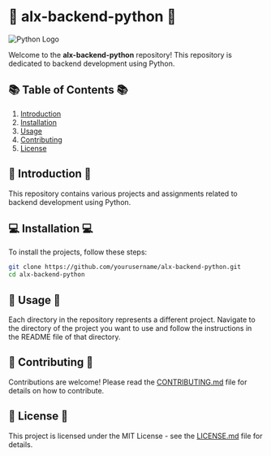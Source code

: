 
# 🐍 alx-backend-python 🐍

![Python Logo](https://www.python.org/static/community_logos/python-logo-master-v3-TM.png)

Welcome to the **alx-backend-python** repository! This repository is dedicated to backend development using Python. 

## 📚 Table of Contents 📚

1. [Introduction](#introduction)
2. [Installation](#installation)
3. [Usage](#usage)
4. [Contributing](#contributing)
5. [License](#license)

## 🎯 Introduction 🎯

This repository contains various projects and assignments related to backend development using Python. 

## 💻 Installation 💻

To install the projects, follow these steps:

```bash
git clone https://github.com/yourusername/alx-backend-python.git
cd alx-backend-python
```

## 🚀 Usage 🚀

Each directory in the repository represents a different project. Navigate to the directory of the project you want to use and follow the instructions in the README file of that directory.

## 👥 Contributing 👥

Contributions are welcome! Please read the [CONTRIBUTING.md](CONTRIBUTING.md) file for details on how to contribute.

## 📄 License 📄

This project is licensed under the MIT License - see the [LICENSE.md](LICENSE.md) file for details.
```

